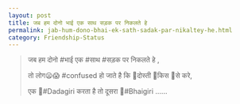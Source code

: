 ```yaml
---
layout: post
title: जब हम दोनो भाई एक साथ सड़क पर निकलते हे 
permalink: jab-hum-dono-bhai-ek-sath-sadak-par-nikaltey-he.html
category: Friendship-Status
---
```

> जब हम दोनो #भाई एक #साथ #सड़क पर निकलते हे ,
> 
> तो लोग😦😱 #confused हो जाते है कि 👫दोस्ती 👨किस 👦से करे,
> 
> एक 💪#Dadagiri करता है तो दूसरा 👦#Bhaigiri ......
